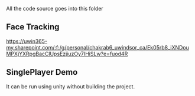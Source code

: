 All the code source goes into this folder

## Face Tracking
https://uwin365-my.sharepoint.com/:f:/g/personal/chakrab6_uwindsor_ca/Ek05rb8_iXNDouMPXjYXRpgBacClUpsEzjiuzOy7IHiSLw?e=fuod4R

## SinglePlayer Demo

It can be run using unity without building the project.